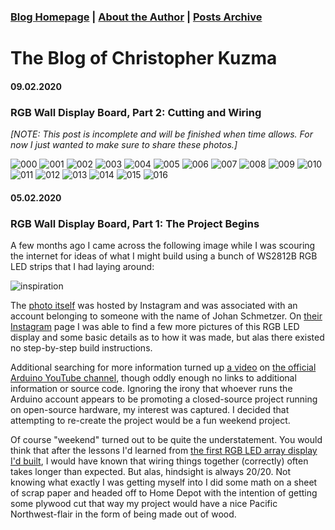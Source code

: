 ### [Blog Homepage](https://github.com/ckuzma/blog) | [About the Author](https://ckuzma.github.io/) | [Posts Archive](/posts)
# The Blog of Christopher Kuzma

#### 09.02.2020
### RGB Wall Display Board, Part 2: Cutting and Wiring

_[NOTE: This post is incomplete and will be finished when time allows.  For now I just wanted to make sure to share these photos.]_

![000](media/rgb_board_mk2/000.jpg)
![001](media/rgb_board_mk2/001.jpg)
![002](media/rgb_board_mk2/002.jpg)
![003](media/rgb_board_mk2/003.jpg)
![004](media/rgb_board_mk2/004.jpg)
![005](media/rgb_board_mk2/005.jpg)
![006](media/rgb_board_mk2/006.jpg)
![007](media/rgb_board_mk2/007.jpg)
![008](media/rgb_board_mk2/008.jpg)
![009](media/rgb_board_mk2/009.jpg)
![010](media/rgb_board_mk2/010.jpg)
![011](media/rgb_board_mk2/011.jpg)
![012](media/rgb_board_mk2/012.jpg)
![013](media/rgb_board_mk2/013.jpg)
![014](media/rgb_board_mk2/014.jpg)
![015](media/rgb_board_mk2/015.jpg)
![016](media/rgb_board_mk2/016.jpg)

#### 05.02.2020
### RGB Wall Display Board, Part 1: The Project Begins

A few months ago I came across the following image while I was scouring the internet for ideas of what I might build using a bunch of WS2812B RGB LED strips that I had laying around:

![inspiration](media/rgb_board_mk2/inspiration.jpg)

The [photo itself](https://www.instagram.com/p/BEGS5bxqdYy/) was hosted by Instagram and was associated with an account belonging to someone with the name of Johan Schmetzer.  On [their Instagram](https://www.instagram.com/johanschmetzer/) page I was able to find a few more pictures of this RGB LED display and some basic details as to how it was made, but alas there existed no step-by-step build instructions.

Additional searching for more information turned up [a video](https://www.youtube.com/watch?v=1Q3tJyEbz8U) on [the official Arduino YouTube channel](https://www.youtube.com/channel/UCxbE0GWroHEsB7hRLmwISAw), though oddly enough no links to additional information or source code.  Ignoring the irony that whoever runs the Arduino account appears to be promoting a closed-source project running on open-source hardware, my interest was captured.  I decided that attempting to re-create the project would be a fun weekend project.

Of course "weekend" turned out to be quite the understatement.  You would think that after the lessons I'd learned from [the first RGB LED array display I'd built](posts/2017/2017-12-30-rgb-led-matrix-board-litebrite.md), I would have known that wiring things together (correctly) often takes longer than expected.  But alas, hindsight is always 20/20.  Not knowing what exactly I was getting myself into I did some math on a sheet of scrap paper and headed off to Home Depot with the intention of getting some plywood cut that way my project would have a nice Pacific Northwest-flair in the form of being made out of wood.